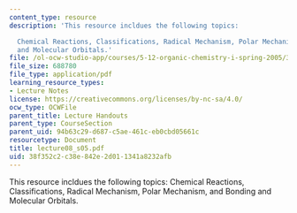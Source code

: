 ```yaml
---
content_type: resource
description: 'This resource incldues the following topics:

  Chemical Reactions, Classifications, Radical Mechanism, Polar Mechanism, and Bonding
  and Molecular Orbitals.'
file: /ol-ocw-studio-app/courses/5-12-organic-chemistry-i-spring-2005/38f352c2c38e842e2d011341a8232afb_lecture08_s05.pdf
file_size: 688780
file_type: application/pdf
learning_resource_types:
- Lecture Notes
license: https://creativecommons.org/licenses/by-nc-sa/4.0/
ocw_type: OCWFile
parent_title: Lecture Handouts
parent_type: CourseSection
parent_uid: 94b63c29-d687-c5ae-461c-eb0cbd05661c
resourcetype: Document
title: lecture08_s05.pdf
uid: 38f352c2-c38e-842e-2d01-1341a8232afb
---
```

This resource incldues the following topics:
Chemical Reactions, Classifications, Radical Mechanism, Polar Mechanism, and Bonding and Molecular Orbitals.